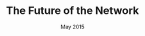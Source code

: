 ---
type: writing
title: The Future of the Network
image: /content/ccnx.png
link: http://www.anthonycannistra.com/future-of-the-network
excerpt: My final paper in Distributed Systems at Tufts, where I write about content-centric networking.
description: none
date: May 2015
header:
    teaser: /images/ccnx.png
---